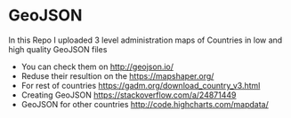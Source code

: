 # GeoJSON
In this Repo I uploaded 3 level administration maps of Countries in low and high quality GeoJSON files
* You can check them on http://geojson.io/
* Reduse their resultion on the https://mapshaper.org/
* For rest of countries https://gadm.org/download_country_v3.html
* Creating GeoJSON https://stackoverflow.com/a/24871449
* GeoJSON for other countries http://code.highcharts.com/mapdata/
